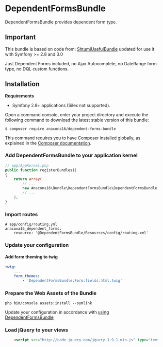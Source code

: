 DependentFormsBundle
====================

DependentFormsBundle provides dependent form type.

## Important

This bundle is based on code from: [ShtumiUsefulBundle](https://github.com/shtumi/ShtumiUsefulBundle) updated for use it with Symfony >= 2.8 and 3.0

Just Dependent Forms included, no Ajax Autocomplete, no DateRange form type, no DQL custom functions.

## Installation

**Requirements**

  * Symfony 2.8+ applications (Silex not supported).

Open a command console, enter your project directory and execute the following command to download the latest stable version of this bundle:

```cli
$ composer require anacona16/dependent-forms-bundle
```

This command requires you to have Composer installed globally, as explained in the [Composer documentation](https://getcomposer.org/doc/00-intro.md).

### Add DependentFormsBundle to your application kernel
```php
// app/AppKernel.php
public function registerBundles()
{
    return array(
        // ...
        new Anacona16\Bundle\DependentFormsBundle\DependentFormsBundle(),
        // ...
    );
}
```

### Import routes

```
# app/config/routing.yml
anacona16_dependent_forms:
    resource: '@DependentFormsBundle/Resources/config/routing.xml'
```

### Update your configuration

#### Add form theming to twig
```yml
twig:
    ...
    form_themes:
        - 'DependentFormsBundle:Form:fields.html.twig'
```

### Prepare the Web Assets of the Bundle

```cli
php bin/console assets:install --symlink
```

Update your configuration in accordance with [using DependentFormsBundle](https://github.com/anacona16/DependentFormsBundle/blob/master/Resources/doc/index.md)

### Load jQuery to your views
```html
    <script src="http://code.jquery.com/jquery-1.9.1.min.js" type="text/javascript"></script>
```

